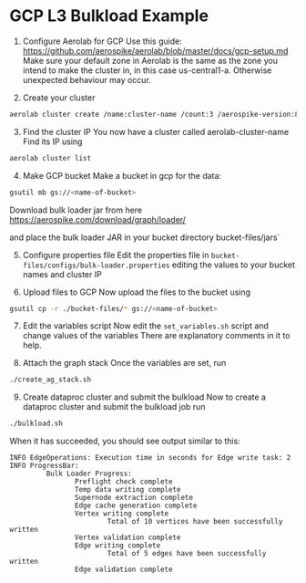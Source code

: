 # GCP L3 Bulkload Example

1. Configure Aerolab for GCP
Use this guide: https://github.com/aerospike/aerolab/blob/master/docs/gcp-setup.md
Make sure your default zone in Aerolab is the same as the zone you intend to make the cluster in, in this case us-central1-a.
Otherwise unexpected behaviour may occur.

2. Create your cluster
```bash
aerolab cluster create /name:cluster-name /count:3 /aerospike-version:8.0.0.7 /instance:e2-medium /zone:us-central1-a
```

3. Find the cluster IP
You now have a cluster called aerolab-cluster-name
Find its IP using
```bash
aerolab cluster list
```

4. Make GCP bucket
Make a bucket in gcp for the data: 
```bash
gsutil mb gs://<name-of-bucket>
```

Download bulk loader jar from here
https://aerospike.com/download/graph/loader/

and place the bulk loader JAR in your bucket directory
bucket-files/jars`

5. Configure properties file
Edit the properties file in `bucket-files/configs/bulk-loader.properties` 
editing the values to your bucket names and cluster IP

6. Upload files to GCP
Now upload the files to the bucket using
```bash
gsutil cp -r ./bucket-files/* gs://<name-of-bucket>
```

7. Edit the variables script
Now edit the `set_variables.sh` script and change values of the variables
There are explanatory comments in it to help.

8. Attach the graph stack
Once the variables are set, run 
```bash
./create_ag_stack.sh
```

9. Create dataproc cluster and submit the bulkload
Now to create a dataproc cluster and submit the bulkload job run
```bash
./bulkload.sh
```

When it has succeeded, you should see output similar to this:
```
INFO EdgeOperations: Execution time in seconds for Edge write task: 2
INFO ProgressBar:
         Bulk Loader Progress:
                Preflight check complete
                Temp data writing complete
                Supernode extraction complete
                Edge cache generation complete
                Vertex writing complete
                        Total of 10 vertices have been successfully written
                Vertex validation complete
                Edge writing complete
                        Total of 5 edges have been successfully written
                Edge validation complete
```